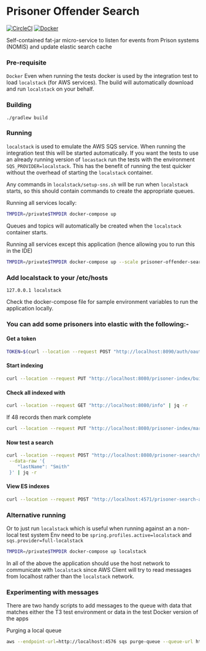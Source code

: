 # Prisoner Offender Search

[![CircleCI](https://circleci.com/gh/ministryofjustice/prisoner-offender-search/tree/master.svg?style=svg)](https://circleci.com/gh/ministryofjustice/prisoner-offender-search)
[![Docker](https://quay.io/repository/hmpps/prisoner-offender-search/status)](https://quay.io/repository/hmpps/prisoner-offender-search/status)


Self-contained fat-jar micro-service to listen for events from Prison systems (NOMIS) and update elastic search cache

### Pre-requisite

`Docker` Even when running the tests docker is used by the integration test to load `localstack` (for AWS services). The build will automatically download and run `localstack` on your behalf.

### Building

```./gradlew build```

### Running

`localstack` is used to emulate the AWS SQS service. When running the integration test this will be started automatically. If you want the tests to use an already running version of `locastack` run the tests with the environment `SQS_PROVIDER=localstack`. This has the benefit of running the test quicker without the overhead of starting the `localstack` container.

Any commands in `localstack/setup-sns.sh` will be run when `localstack` starts, so this should contain commands to create the appropriate queues.

Running all services locally:
```bash
TMPDIR=/private$TMPDIR docker-compose up
```
Queues and topics will automatically be created when the `localstack` container starts.

Running all services except this application (hence allowing you to run this in the IDE)

```bash
TMPDIR=/private$TMPDIR docker-compose up --scale prisoner-offender-search=0
```


### Add localstack to your /etc/hosts
```
127.0.0.1 localstack
```
Check the docker-compose file for sample environment variables to run the application locally.

### You can add some prisoners into elastic with the following:-

#### Get a token
```bash
TOKEN=$(curl --location --request POST "http://localhost:8090/auth/oauth/token?grant_type=client_credentials" --header "Authorization: Basic $(echo -n prisoner-offender-search-client:clientsecret | base64)" |  jq -r .access_token)
```

#### Start indexing
```bash
curl --location --request PUT "http://localhost:8080/prisoner-index/build-index" --header "Authorization: Bearer $TOKEN" | jq -r
```

#### Check all indexed with
```bash
curl --location --request GET "http://localhost:8080/info" | jq -r
```

If 48 records then mark complete
```bash
curl --location --request PUT "http://localhost:8080/prisoner-index/mark-complete" --header "Authorization: Bearer $TOKEN" | jq -r
```

#### Now test a search
```bash
curl --location --request POST "http://localhost:8080/prisoner-search/match" --header "Authorization: Bearer $TOKEN" --header 'Content-Type: application/json' \
 --data-raw '{
    "lastName": "Smith"
 }' | jq -r
```

#### View ES indexes
```bash
curl --location --request POST "http://localhost:4571/prisoner-search-a/_search" | jq
```

### Alternative running
Or to just run `localstack` which is useful when running against an a non-local test system Env need to be `spring.profiles.active=localstack` and `sqs.provider=full-localstack`

```bash
TMPDIR=/private$TMPDIR docker-compose up localstack
```

In all of the above the application should use the host network to communicate with `localstack` since AWS Client will try to read messages from localhost rather than the `localstack` network.
### Experimenting with messages

There are two handy scripts to add messages to the queue with data that matches either the T3 test environment or data in the test Docker version of the apps

Purging a local queue
```bash
aws --endpoint-url=http://localhost:4576 sqs purge-queue --queue-url http://localhost:4576/queue/prisoner_offender_index_queue
```

